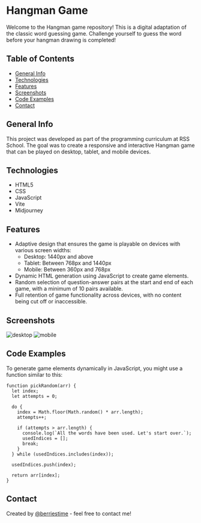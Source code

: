 # Hangman Game

Welcome to the Hangman game repository! This is a digital adaptation of the classic word guessing game. Challenge yourself to guess the word before your hangman drawing is completed!

## Table of Contents

- [General Info](#general-info)
- [Technologies](#technologies)
- [Features](#features)
- [Screenshots](#screenshots)
- [Code Examples](#code-examples)
- [Contact](#contact)

## General Info

This project was developed as part of the programming curriculum at RSS School. The goal was to create a responsive and interactive Hangman game that can be played on desktop, tablet, and mobile devices.

## Technologies

- HTML5
- CSS
- JavaScript
- Vite
- Midjourney

## Features

- Adaptive design that ensures the game is playable on devices with various screen widths:
  - Desktop: 1440px and above
  - Tablet: Between 768px and 1440px
  - Mobile: Between 360px and 768px
- Dynamic HTML generation using JavaScript to create game elements.
- Random selection of question-answer pairs at the start and end of each game, with a minimum of 10 pairs available.
- Full retention of game functionality across devices, with no content being cut off or inaccessible.

## Screenshots

![desktop](https://github.com/berriestime/hangman/assets/47135626/38adadf8-93fd-480b-a01f-f77a68a9f101)
![mobile](https://github.com/berriestime/hangman/assets/47135626/3e1a71c9-5c39-4d88-92d3-dafc220f7ae7)

## Code Examples

To generate game elements dynamically in JavaScript, you might use a function similar to this:
```
function pickRandom(arr) {
  let index;
  let attempts = 0;

  do {
    index = Math.floor(Math.random() * arr.length);
    attempts++;

    if (attempts > arr.length) {
      console.log(`All the words have been used. Let's start over.`);
      usedIndices = [];
      break;
    }
  } while (usedIndices.includes(index));

  usedIndices.push(index);

  return arr[index];
}
```
## Contact

Created by [@berriestime](https://t.me/berriestime) - feel free to contact me!
